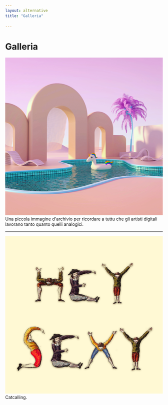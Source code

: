 ```yaml
---
layout: alternative
title: "Galleria"

---
```


# Galleria





![Immagine](imgs/gallery21-07-01.jpg#screen)
Una piccola immagine d'archivio per ricordare a tuttu che gli artisti digitali lavorano tanto quanto quelli analogici.

<hr>

![Immagine](imgs/gallery21-06-09.png#screen)
Catcalling.